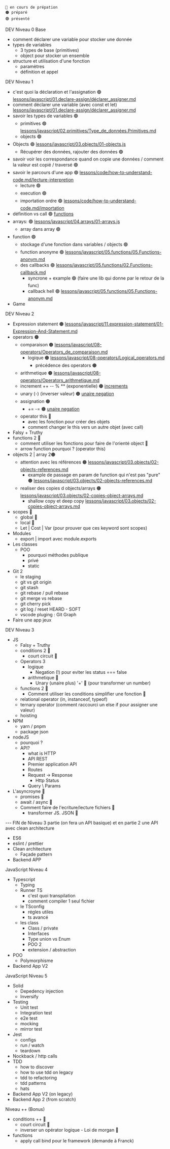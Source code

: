 

```
🔵 en cours de prépation
🟠 préparé
🟢 présenté
```

DEV Niveau 0 Base
- comment déclarer une variable pour stocker une donnée
- types de variables
  - 3 types de base (primitives)
  - object pour stocker un ensemble 
- structure et utilisation d'une fonction
  - paramètres
  - définition et appel

DEV Niveau 1

- c'est quoi la déclaration et l'assignation 🟢 [lessons/javascript/01.declare-assign/déclarer_assigner.md](../../lessons/javascript/01.declare-assign/déclarer_assigner.md)
- comment déclarer une variable (avec const et let) [lessons/javascript/01.declare-assign/déclarer_assigner.md](../../lessons/javascript/01.declare-assign/déclarer_assigner.md#const-et-let)
- savoir les types de variables 🟢
  - primitives 🟢 [lessons/javascript/02.primitives/Type_de_données.Primitives.md](../../lessons/javascript/02.primitives/Type_de_données.Primitives.md#primitives)
  - objects 🟢
- Objects 🟢 [lessons/javascript/03.objects/01-objects.js](../javascript/03.objects/01-objects.js)
  - Récupérer des données, rajouter des données 🟢
- savoir voir les correspondance quand on copie une données / comment la valeur est copié / traversé 🟢
- savoir le parcours d'une app 🟢 [lessons/code/how-to-understand-code.md/lecture-interpretion](../../lessons/code/how-to-understand-code.md#lecture--interpréation)
  - lecture 🟢
  - execution 🟢
  - importation ordre 🟢 [lessons/code/how-to-understand-code.md/importation](../../lessons/code/how-to-understand-code.md)
- définition vs call 🟢 [functions](../javascript/05.functions/01-Functions.md)
- arrays: 🟢 [lessons/javascript/04.arrays/01-arrays.js](../javascript/04.arrays/01-arrays.js)
  - array dans array 🟢
- function 🟢
  - stockage d'une fonction dans variables / objects 🟢
  - function anonyme 🟢 [lessons/javascript/05.functions/05.Functions-anonym.md](../javascript/05.functions/05.Functions-anonym.md)
  - des callbacks 🟢 [lessons/javascript/05.functions/02.Functions-callback.md](../javascript/05.functions/02.Functions-callback.md)
    - syncrone + example 🟢 (faire une lib qui donne par le retour de la func)
    - callback hell 🟢 [lessons/javascript/05.functions/05.Functions-anonym.md](../javascript/05.functions/05.Functions-anonym.md#callback-hell-ou-pyramid-of-doom)
- Game

DEV Niveau 2

- Expression statement 🟠 [lessons/javascript/11.expression-statement/01-Expression-And-Statement.md](../javascript/11.expression-statement/01-Expression-And-Statement.md)
- operators 🟠
	- comparaison 🟠 [lessons/javascript/08-operators/Operators_de_comparaison.md](lessons/javascript/08-operators/Operators_de_comparaison.md)
	  - logique 🟠 [lessons/javascript/08-operators/Logical_operators.md](lessons/javascript/08-operators/Logical_operators.md)
		  - précédence des operators 🟠
	- arithmetique 🟠  [lessons/javascript/08-operators/Operators_arithmetique.md](../../lessons/javascript/08-operators/Operators_arithmetique.md)
    - increment ++ -- %  ** (exponentielle) 🟠 [increments](../../lessons/javascript/08-operators/Operators_arithmetique.md#increment-et-decrement-operator)
    - unary (-) (inverser valeur) 🟠  [unaire negation](../../lessons/javascript/08-operators/Operators_arithmetique.md#négation-unaire)
    - assignation 🟠 
	    - += -= 🟠  [unaire negation](../../lessons/javascript/08-operators/Operators_assigment#assignation--calcul)
  - operator this 🔵
    - avec les fonction pour créer des objets 
    - comment changer le this vers un autre objet (avec call)
- Falsy + Truthy
- functions 2 🔵
  - comment utiliser les fonctions pour faire de l'orienté object 🔵
  - arrow function pourquoi ? (operator this)
- objects 2 | array 2🟠
  - attention avec les références 🟠 [lessons/javascript/03.objects/02-objects-references.md](../javascript/03.objects/02-objects-references.md)
    - example de passage en param de function qui n'est pas "pure" 🟠  [lessons/javascript/03.objects/02-objects-references.md](../javascript/03.objects/02-objects-references.md/#passage-en-paramètre-fonction)
  - realiser des copies d objects/arrays 🟠 [lessons/javascript/03.objects/02-copies-object-arrays.md](../javascript/03.objects/02-copies-object-arrays.md)
    - shallow copy et deep copy  [lessons/javascript/03.objects/02-copies-object-arrays.md](../javascript/03.objects/02-copies-object-arrays.md/#1-shadow-copy)
- scopes 🔵
  - global 🔵
  - local 🔵
  - Let | Cost | Var (pour prouver que ces keyword sont scopes)
- Modules
  - export | import avec module.exports 
- Les classes
  - POO 
    - pourquoi méthodes publique
    - privé
    - static
- Git 2
  - le staging
  - git vs git origin
  - git stash
  - git rebase / pull rebase
  - git merge vs rebase
  - git cherry pick
  - git log / reset HEARD - SOFT
  - vscode pluging : Git Graph
- Faire une app jeux

DEV Niveau 3
- JS
  - Falsy + Truthy
  - conditions 2 🔵 
    - court circuit 🔵
  - Operators 3
    - logique
      - Negation (!) pour eviter les status === false
    - arithmetique 🔵
      - Unary (unaire plus) '+' 🔵 (pour transformer un number)
  - functions 2 🔵
    - Comment utiliser les conditions simplifier une fonction 🔵
  - relational operator (in, instanceof, typeof)
  - ternary operator (comment raccourci un else if pour assigner une valeur)
  - hoisting
- NPM
  - yarn / pnpm 
  - package json
- nodeJS
  - pourquoi ?
  - API?
    - what is HTTP
    - API REST
    - Premier application API
    - Routes
    - Request -> Response
      - Http Status
    - Query \ Params
- L'asyncroyne 🔵
  - promises 🔵
  - await / async 🔵
  - Comment faire de l'ecriture/lecture fichiers 🔵
    - transformer JS. JSON 🔵
  
--- FIN de Niveau 3 partie (on fera un API basique) et en partie 2 une API avec clean architecture
- ES6
- eslint / prettier
- Clean architecture
  - Façade pattern
- Backend APP


JavaScript Niveau 4
- Typescript
  - Typing
  - Runner TS
    - c'est quoi transpilation
    - comment compiler 1 seul fichier
  - le TSconfig
    - régles utiles
    - ts avancé
  - les class
    - Class / private
    - Interfaces
    - Type union vs Enum
    - POO 2
    - extension / abstraction
- POO
  - Polymorphisme
- Backend App V2

JavaScript Niveau 5

- Solid
  - Depedency injection
  - Inversify
- Testing
  - Unit test
  - Integration test
  - e2e test
  - mocking
  - mirror test
- Jest
  - configs
  - run / watch
  - teardown
- Nockback / http calls
- TDD
  - how to discover
  - how to use tdd on legacy
  - tdd to refactoring
  - tdd patterns
  - hats
- Backend App V2 (on legacy)
- Backend App 2 (from scratch)


Niveau ++ (Bonus)

- conditions ++ 🔵 
  - court circuit 🔵
  - inverser un opérator logique - Loi de morgan 🔵
- functions
  - apply call bind pour le framework (demande à Franck)